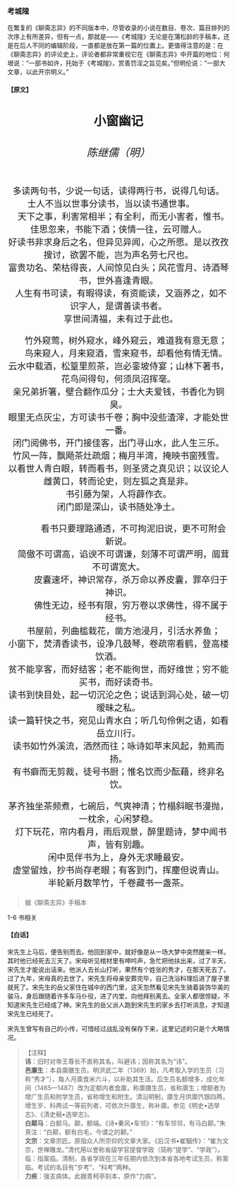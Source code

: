<script type="text/javascript">
    var head = document.getElementsByTagName('head')[0];
    cssURL = '/public/liao.css';
    linkTag = document.createElement('link');
    linkTag.href = cssURL;
    linkTag.setAttribute('type','text/css');
    linkTag.setAttribute('rel','stylesheet');
    head.appendChild(linkTag);
</script>
<style type="text/css">
    section{text-align: center; font-size: 24px;}
    section p{text-align: center; font-size: 20px;}
</style>
### 考城隍

在繁复的《聊斋志异》的不同版本中，尽管收录的小说在数目、卷次、篇目排列的次序上有所差异，但有一点，那就是——《考城隍》无论是在蒲松龄的手稿本，还是在后人不同的编辑阶段，一直都是放在第一篇的位置上。更值得注意的是：在《聊斋志异》的评论史上，评论者都非常重视它在《聊斋志异》中开篇的地位：何垠说：“一部书如许，托始于《考城隍》，赏善罚淫之旨见矣。”但明伦说：“一部大文章，以此开宗明义。”


#### 【原文】
<section>
<h3>小窗幽记</h3>        
<h6>陈继儒（明）</h6>

多读两句书，少说一句话，读得两行书，说得几句话。  
士人不当以世事分读书，当以读书通世事。&nbsp;&nbsp;&nbsp;&nbsp;&nbsp;&nbsp;  
&nbsp;&nbsp;&nbsp;&nbsp;天下之事，利害常相半；有全利，而无小害者，惟书。   
佳思忽来，书能下酒；侠情一往，云可赠人。  
好读书非求身后之名，但异见异闻，心之所愿。是以孜孜搜讨，欲罢不能，岂为声名劳七尺也。  
富贵功名、荣枯得丧，人间惊见白头；风花雪月、诗酒琴书，世外喜逢青眼。    
&nbsp;&nbsp;人生有书可读，有暇得读，有资能读，又涵养之，如不识字人，是谓善读书者。  
&nbsp;&nbsp;享世间清福，未有过于此也。   


&nbsp;&nbsp;&nbsp;&nbsp;&nbsp;&nbsp;竹外窥莺，树外窥水，峰外窥云，难道我有意无意；  
&nbsp;&nbsp;&nbsp;&nbsp;&nbsp;&nbsp;鸟来窥人，月来窥酒，雪来窥书，却看他有情无情。  
云水中载酒，松篁里煎茶，岂必銮坡侍宴；山林下著书，花鸟间得句，何须凤沼挥毫。  
亲兄弟折箸，壁合翻作瓜分；士大夫爱钱，书香化为铜臭。  
眼里无点灰尘，方可读书千卷；胸中没些渣滓，才能处世一番。  
闭门阅佛书，开门接佳客，出门寻山水，此人生三乐。  
竹风一阵，飘飏茶灶疏烟；梅月半湾，掩映书窗残雪。  
以看世人青白眼，转而看书，则圣贤之真见识；以议论人雌黄口，转而论史，则左狐之真是非。  
书引藤为架，人将薜作衣。  
闭门即是深山，读书随处净土。  





&nbsp;&nbsp;&nbsp;&nbsp;&nbsp;&nbsp;&nbsp;&nbsp;&nbsp;&nbsp;&nbsp;&nbsp;看书只要理路通透，不可拘泥旧说，更不可附会新说。   
&nbsp;&nbsp;&nbsp;&nbsp;简傲不可谓高，谄谀不可谓谦，刻薄不可谓严明，阘茸不可谓宽大。  
&nbsp;&nbsp;&nbsp;&nbsp;&nbsp;&nbsp;&nbsp;&nbsp;&nbsp;&nbsp;皮囊速坏，神识常存，杀万命以养皮囊，罪卒归于神识。  
&nbsp;&nbsp;&nbsp;&nbsp;&nbsp;&nbsp;&nbsp;&nbsp;&nbsp;&nbsp;佛性无边，经书有限，穷万卷以求佛性，得不属于经书。  
&nbsp;&nbsp;&nbsp;&nbsp;书屋前，列曲槛栽花，凿方池浸月，引活水养鱼；   
小窗下，焚清香读书，设净几鼓琴，卷疏帘看鹤，登高楼饮酒。&nbsp;&nbsp;&nbsp;&nbsp;&nbsp;&nbsp;&nbsp;&nbsp;  
贫不能享客，而好结客；老不能徇世，而好维世；穷不能买书，而好读奇书。  
读书到快目处，起一切沉沦之色；说话到洞心处，破一切暧昧之私。  
读一篇轩快之书，宛见山青水白；听几句伶俐之语，如看岳立川行。  
读书如竹外溪流，洒然而往；咏诗如苹末风起，勃焉而扬。  
有书癖而无剪裁，徒号书厨；惟名饮而少酝藉，终非名饮。  



茅齐独坐茶频煮，七碗后，气爽神清；竹榻斜眠书漫抛，一枕余，心闲梦稳。  
&nbsp;&nbsp;灯下玩花，帘内看月，雨后观景，醉里题诗，梦中闻书声，皆有别趣。  
闲中觅伴书为上，身外无求睡最安。  
虚堂留烛，抄书尚存老眼；有客到门，挥麈但说青山。  
半轮新月数竿竹，千卷藏书一盏茶。  





</section>

> 据《聊斋志异》手稿本
> 

1-6 书相关

#### 【白话】
<aside>

宋先生上马后，便告别而去。他回到家中，就好像是从一场大梦中突然醒来一样。其时他已经死去三天了。宋母听见棺材里有呻吟声，急忙把他扶出来，过了半天，宋先生才能说出话来。他派人去长山打听，果然有个姓张的秀才，在那天死去了。过了九年，宋母真的去世了。宋先生将母亲安葬完毕，自己洗浴料理后进了屋子里就死了。宋先生的岳父家住在城中的西门里，这天忽然看见宋先生骑着装饰华美的骏马，身后跟随着许多车马仆役，进了内堂，向他拜别离去。全家人都很惊疑，不知道宋先生已经成了神。宋先生的岳父派人跑到宋先生的家乡去打听消息，才知道宋先生已经死了。

宋先生曾写有自己的小传，可惜经过战乱没有保存下来，这里记述的只是个大略情况。

</aside>

> 【注释】  
<b>讳</b>：旧时对帝王尊长不直称其名，叫避讳；因称其名为“讳”。  
<b>邑廪生</b>：本县廪膳生员。明洪武二年（1369）始，凡考取入学的生员（习称“秀才”），每人月廪食米六斗，以补助其生活。后生员名额增多，成化年间（1465—1487）改为定额内者食廪，称廪膳生员，省称廪生；增额者为增广生员和附学生员，省称增生和附生。清沿明制，廪生月供廪饩银四两，增生岁、科两试一等前列者，可依次升廪生，称补廪。参见《明史•选举志》、《清史稿•选举志》。  
<b>白颠马</b>：白额马。颠，额端。《诗•秦风•车邻》：“有车邻邻，有马白颠。”朱熹注：“白颠，额有白毛，今谓之的颡。”  
<b>文宗</b>：文章宗匠。原指众人所宗仰的文章大家。《后汉书•崔駰传》：“崔为文宗，世禅雕龙。”清代用以誉称省级学官提督学政（简称“提学”、“学政”）。临：指案临。清制，各省学政在三年任期内依次到本省各地考试生员，称案临。考试的名目有“岁考”、“科考”两种。  
<b>力疾</b>：强支病体。此据青柯亭刻本，原作“力病”。  

